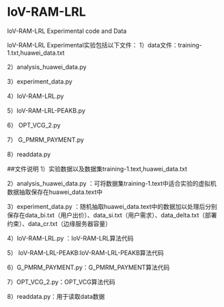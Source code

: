 # IoV-RAM-LRL
IoV-RAM-LRL Experimental code and Data


IoV-RAM-LRL Experimental实验包括以下文件：
1）data文件：training-1.txt,huawei_data.txt

2）analysis_huawei_data.py

3）experiment_data.py

4）IoV-RAM-LRL.py

5）IoV-RAM-LRL-PEAKB.py

6） OPT_VCG_2.py

7） G_PMRM_PAYMENT.py


8）readdata.py

##文件说明
1）实验数据以及数据集training-1.text,huawei_data.txt

2）analysis_huawei_data.py ：可将数据集training-1.text中适合实验的虚拟机数据抽取保存在huawei_data.text中

3）experiment_data.py ：随机抽取huawei_data.text中的数据加以处理后分别保存在data_bi.txt（用户出价）、data_si.txt（用户需求）、data_delta.txt（部署约束）、data_cr.txt（边缘服务器容量）

4）IoV-RAM-LRL.py ：IoV-RAM-LRL算法代码

5） IoV-RAM-LRL-PEAKB:IoV-RAM-LRL-PEAKB算法代码

6）G_PMRM_PAYMENT.py：G_PMRM_PAYMENT算法代码

7）OPT_VCG_2.py：OPT_VCG算法代码

8）readdata.py：用于读取data数据
